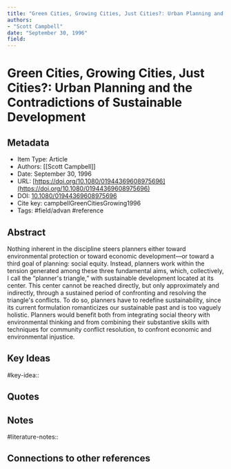 ```yaml
---
title: "Green Cities, Growing Cities, Just Cities?: Urban Planning and the Contradictions of Sustainable Development"
authors:  
- "Scott Campbell"
date: "September 30, 1996"
field:
---
```


# Green Cities, Growing Cities, Just Cities?: Urban Planning and the Contradictions of Sustainable Development

## Metadata
* Item Type: Article
* Authors: [[Scott Campbell]]
* Date: September 30, 1996
* URL: [https://doi.org/10.1080/01944369608975696](https://doi.org/10.1080/01944369608975696)
* DOI: [10.1080/01944369608975696](https://doi.org/10.1080/01944369608975696)
* Cite key: campbellGreenCitiesGrowing1996
* Tags: 
#field/advan
#reference


## Abstract

Nothing inherent in the discipline steers planners either toward environmental protection or toward economic development—or toward a third goal of planning: social equity. Instead, planners work within the tension generated among these three fundamental aims, which, collectively, I call the “planner's triangle,” with sustainable development located at its center. This center cannot be reached directly, but only approximately and indirectly, through a sustained period of confronting and resolving the triangle's conflicts. To do so, planners have to redefine sustainability, since its current formulation romanticizes our sustainable past and is too vaguely holistic. Planners would benefit both from integrating social theory with environmental thinking and from combining their substantive skills with techniques for community conflict resolution, to confront economic and environmental injustice.


## Key Ideas
#key-idea:: 

## Quotes

## Notes
#literature-notes:: 

## Connections to other references
